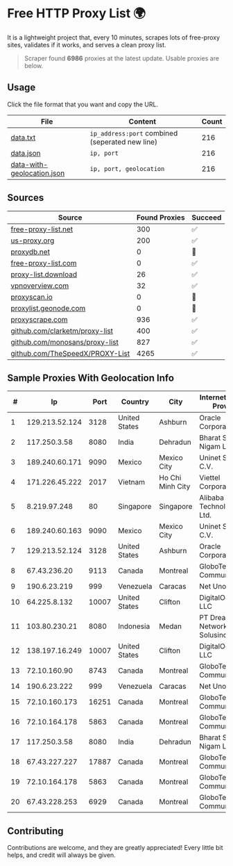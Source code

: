 
# Free HTTP Proxy List 🌍

It is a lightweight project that, every 10 minutes, scrapes lots of free-proxy sites, validates if it works, and serves a clean proxy list.


> Scraper found **6986** proxies at the latest update. Usable proxies are below.

## Usage

Click the file format that you want and copy the URL.


|File|Content|Count|
|----|-------|-----|
|[data.txt](https://raw.githubusercontent.com/themiralay/Proxy-List-World/master/data.txt)|`ip_address:port` combined (seperated new line)|216|
|[data.json](https://raw.githubusercontent.com/themiralay/Proxy-List-World/master/data.json)|`ip, port`|216|
|[data-with-geolocation.json](https://raw.githubusercontent.com/themiralay/Proxy-List-World/master/data-with-geolocation.json)|`ip, port, geolocation`|216|

## Sources

|Source|Found Proxies|Succeed|
|------|-------------|-------|
|[free-proxy-list.net](https://free-proxy-list.net)|300|✅|
|[us-proxy.org](https://www.us-proxy.org)|200|✅|
|[proxydb.net](http://proxydb.net)|0|🚫|
|[free-proxy-list.com](https://free-proxy-list.com/?page=&port=&type%5B%5D=http&type%5B%5D=https&up_time=0&search=Search)|0|✅|
|[proxy-list.download](https://www.proxy-list.download/HTTP)|26|✅|
|[vpnoverview.com](https://vpnoverview.com/privacy/anonymous-browsing/free-proxy-servers)|32|✅|
|[proxyscan.io](https://www.proxyscan.io)|0|🚫|
|[proxylist.geonode.com](https://proxylist.geonode.com/api/proxy-list?limit=300&page=1&sort_by=lastChecked&sort_type=desc&protocols=http,https)|0|🚫|
|[proxyscrape.com](https://api.proxyscrape.com/v2/?request=displayproxies&protocol=http&timeout=10000&country=all&ssl=all&anonymity=all)|936|✅|
|[github.com/clarketm/proxy-list](https://raw.githubusercontent.com/clarketm/proxy-list/master/proxy-list-raw.txt)|400|✅|
|[github.com/monosans/proxy-list](https://raw.githubusercontent.com/monosans/proxy-list/main/proxies/http.txt)|827|✅|
|[github.com/TheSpeedX/PROXY-List](https://raw.githubusercontent.com/TheSpeedX/PROXY-List/master/http.txt)|4265|✅|


## Sample Proxies With Geolocation Info

|#|Ip|Port|Country|City|Internet Service Provider|
|-|--|----|-------|----|-------------------------|
|1|129.213.52.124|3128|United States|Ashburn|Oracle Corporation|
|2|117.250.3.58|8080|India|Dehradun|Bharat Sanchar Nigam Ltd|
|3|189.240.60.171|9090|Mexico|Mexico City|Uninet S.A. de C.V.|
|4|171.226.45.222|2017|Vietnam|Ho Chi Minh City|Viettel Corporation|
|5|8.219.97.248|80|Singapore|Singapore|Alibaba (US) Technology Co., Ltd.|
|6|189.240.60.163|9090|Mexico|Mexico City|Uninet S.A. de C.V.|
|7|129.213.52.124|3128|United States|Ashburn|Oracle Corporation|
|8|67.43.236.20|9113|Canada|Montreal|GloboTech Communications|
|9|190.6.23.219|999|Venezuela|Caracas|Net Uno|
|10|64.225.8.132|10007|United States|Clifton|DigitalOcean, LLC|
|11|103.80.230.21|8080|Indonesia|Medan|PT Dream Network Solusindo|
|12|138.197.16.249|10007|United States|Clifton|DigitalOcean, LLC|
|13|72.10.160.90|8743|Canada|Montreal|GloboTech Communications|
|14|190.6.23.222|999|Venezuela|Caracas|Net Uno|
|15|72.10.160.173|16251|Canada|Montreal|GloboTech Communications|
|16|72.10.164.178|5863|Canada|Montreal|GloboTech Communications|
|17|117.250.3.58|8080|India|Dehradun|Bharat Sanchar Nigam Ltd|
|18|67.43.227.227|17887|Canada|Montreal|GloboTech Communications|
|19|72.10.164.178|5863|Canada|Montreal|GloboTech Communications|
|20|67.43.228.253|6929|Canada|Montreal|GloboTech Communications|



## Contributing

Contributions are welcome, and they are greatly appreciated! Every
little bit helps, and credit will always be given.

